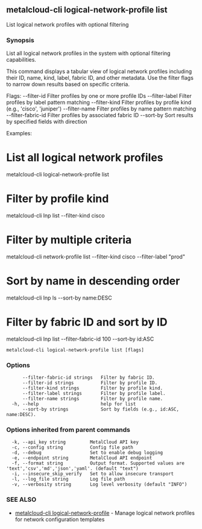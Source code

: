 ## metalcloud-cli logical-network-profile list

List logical network profiles with optional filtering

### Synopsis

List all logical network profiles in the system with optional filtering capabilities.

This command displays a tabular view of logical network profiles including their
ID, name, kind, label, fabric ID, and other metadata. Use the filter flags to
narrow down results based on specific criteria.

Flags:
  --filter-id          Filter profiles by one or more profile IDs
  --filter-label       Filter profiles by label pattern matching
  --filter-kind        Filter profiles by profile kind (e.g., 'cisco', 'juniper')
  --filter-name        Filter profiles by name pattern matching
  --filter-fabric-id   Filter profiles by associated fabric ID
  --sort-by            Sort results by specified fields with direction

Examples:
  # List all logical network profiles
  metalcloud-cli logical-network-profile list

  # Filter by profile kind
  metalcloud-cli lnp list --filter-kind cisco

  # Filter by multiple criteria
  metalcloud-cli network-profile list --filter-kind cisco --filter-label "prod"

  # Sort by name in descending order
  metalcloud-cli lnp ls --sort-by name:DESC

  # Filter by fabric ID and sort by ID
  metalcloud-cli lnp list --filter-fabric-id 100 --sort-by id:ASC

```
metalcloud-cli logical-network-profile list [flags]
```

### Options

```
      --filter-fabric-id strings   Filter by fabric ID.
      --filter-id strings          Filter by profile ID.
      --filter-kind strings        Filter by profile kind.
      --filter-label strings       Filter by profile label.
      --filter-name strings        Filter by profile name.
  -h, --help                       help for list
      --sort-by strings            Sort by fields (e.g., id:ASC, name:DESC).
```

### Options inherited from parent commands

```
  -k, --api_key string         MetalCloud API key
  -c, --config string          Config file path
  -d, --debug                  Set to enable debug logging
  -e, --endpoint string        MetalCloud API endpoint
  -f, --format string          Output format. Supported values are 'text','csv','md','json','yaml'. (default "text")
  -i, --insecure_skip_verify   Set to allow insecure transport
  -l, --log_file string        Log file path
  -v, --verbosity string       Log level verbosity (default "INFO")
```

### SEE ALSO

* [metalcloud-cli logical-network-profile](metalcloud-cli_logical-network-profile.md)	 - Manage logical network profiles for network configuration templates

